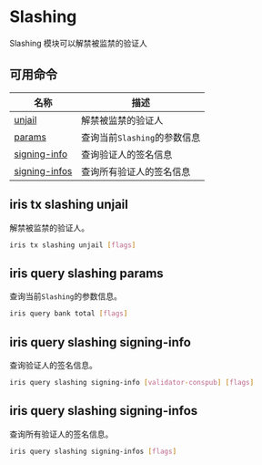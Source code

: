 # Slashing
Slashing 模块可以解禁被监禁的验证人

## 可用命令

| 名称                                                | 描述                         |
| --------------------------------------------------- | ---------------------------- |
| [unjail](#iris-tx-slashing-unjail)                  | 解禁被监禁的验证人           |
| [params](#iris-query-slashing-params)               | 查询当前`Slashing`的参数信息 |
| [signing-info](#iris-query-slashing-signing-info)   | 查询验证人的签名信息         |
| [signing-infos](#iris-query-slashing-signing-infos) | 查询所有验证人的签名信息     |

## iris tx slashing unjail

解禁被监禁的验证人。

```bash
iris tx slashing unjail [flags]
```

## iris query slashing params

查询当前`Slashing`的参数信息。

```bash
iris query bank total [flags]
```

## iris query slashing signing-info

查询验证人的签名信息。

```bash
iris query slashing signing-info [validator-conspub] [flags]
```

## iris query slashing signing-infos

查询所有验证人的签名信息。

```bash
iris query slashing signing-infos [flags]
```
